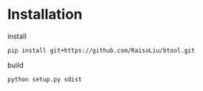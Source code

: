 # Installation

install
```
pip install git+https://github.com/RaisoLiu/btool.git
```

build
```
python setup.py sdist
```
